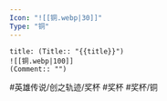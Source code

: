 ```yaml
---
Icon: "![[铜.webp|30]]"
Type: "铜"
---
```

```ad-ed-sen-1-brozen
title: (Title:: "{{title}}")
![[铜.webp|100]]
(Comment:: "")
```

#英雄传说/创之轨迹/奖杯  #奖杯 #奖杯/铜